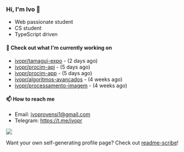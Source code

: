 ### Hi, I'm Ivo 👋

* Web passionate student
* CS student
* TypeScript driven

#### 👷 Check out what I'm currently working on

- [ivopr/tamagui-expo](https://github.com/ivopr/tamagui-expo) -  (2 days ago)
- [ivopr/procim-api](https://github.com/ivopr/procim-api) -  (5 days ago)
- [ivopr/procim-app](https://github.com/ivopr/procim-app) -  (5 days ago)
- [ivopr/algoritmos-avancados](https://github.com/ivopr/algoritmos-avancados) -  (4 weeks ago)
- [ivopr/processamento-imagem](https://github.com/ivopr/processamento-imagem) -  (4 weeks ago)

#### 📫 How to reach me

- Email: [ivoprovensi1@gmail.com](mailto://ivoprovensi1@gmail.com)
- Telegram: https://t.me/ivopr

![](https://github-readme-stats.vercel.app/api/top-langs/?username=ivopr&layout=compact&theme=react)

Want your own self-generating profile page? Check out [readme-scribe](https://github.com/muesli/readme-scribe)!
